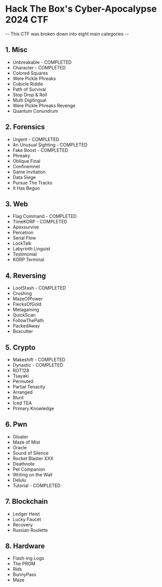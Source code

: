 # Hack The Box's Cyber-Apocalypse 2024 CTF

-- This CTF was broken down into eight main categories --

## 1. Misc

- Unbreakable - COMPLETED
- Character - COMPLETED
- Colored Squares
- Were Pickle Phreaks
- Cubicle Riddle
- Path of Survival
- Stop Drop & Roll
- Multi Digilingual
- Were Pickle Phreaks Revenge
- Quantum Conundrum

## 2. Forensics

- Urgent - COMPLETED
- An Unusual Sighting - COMPLETED
- Fake Boost - COMPLETED
- Phreaky
- Oblique Final
- Confinemnet
- Game Invitation
- Data Siege
- Pursue The Tracks
- It Has Begun

## 3. Web

- Flag Command - COMPLETED
- TimeKORP - COMPLETED
- Apexsurvive
- Percetron
- Serial Flow
- LockTalk
- Labyrinth Linguist
- Testimonial
- KORP Terminal

## 4. Reversing

- LootStash - COMPLETED
- Crushing
- MazeOfPower
- FlecksOfGold
- Metagaming
- QuickScan
- FollowThePath
- PackedAway
- Boxcutter

## 5. Crypto

- Makeshift - COMPLETED
- Dynastic - COMPLETED
- ROT128
- Tsayaki
- Permuted
- Partial Tenacity
- Arranged
- Blunt
- Iced TEA
- Primary Knowledge

## 6. Pwn

- Gloater
- Maze of Mist
- Oracle
- Sound of Silence
- Rocket Blaster XXX
- Deathnote
- Pet Companion
- Writing on the Wall
- Delulu
- Tutorial - COMPLETED

## 7. Blockchain

- Ledger Heist
- Lucky Faucet
- Recovery
- Russian Roulette

## 8. Hardware

- Flash-ing Logs
- The PROM
- Rids
- BunnyPass
- Maze
